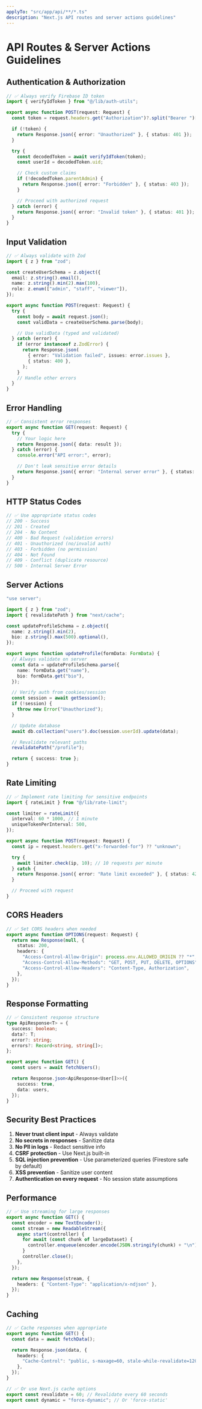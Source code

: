 ```yaml
---
applyTo: "src/app/api/**/*.ts"
description: "Next.js API routes and server actions guidelines"
---
```


# API Routes & Server Actions Guidelines

## Authentication & Authorization

```typescript
// ✅ Always verify Firebase ID token
import { verifyIdToken } from "@/lib/auth-utils";

export async function POST(request: Request) {
  const token = request.headers.get("Authorization")?.split("Bearer ")[1];

  if (!token) {
    return Response.json({ error: "Unauthorized" }, { status: 401 });
  }

  try {
    const decodedToken = await verifyIdToken(token);
    const userId = decodedToken.uid;

    // Check custom claims
    if (!decodedToken.parentAdmin) {
      return Response.json({ error: "Forbidden" }, { status: 403 });
    }

    // Proceed with authorized request
  } catch (error) {
    return Response.json({ error: "Invalid token" }, { status: 401 });
  }
}
```

## Input Validation

```typescript
// ✅ Always validate with Zod
import { z } from "zod";

const createUserSchema = z.object({
  email: z.string().email(),
  name: z.string().min(2).max(100),
  role: z.enum(["admin", "staff", "viewer"]),
});

export async function POST(request: Request) {
  try {
    const body = await request.json();
    const validData = createUserSchema.parse(body);

    // Use validData (typed and validated)
  } catch (error) {
    if (error instanceof z.ZodError) {
      return Response.json(
        { error: "Validation failed", issues: error.issues },
        { status: 400 },
      );
    }
    // Handle other errors
  }
}
```

## Error Handling

```typescript
// ✅ Consistent error responses
export async function GET(request: Request) {
  try {
    // Your logic here
    return Response.json({ data: result });
  } catch (error) {
    console.error("API error:", error);

    // Don't leak sensitive error details
    return Response.json({ error: "Internal server error" }, { status: 500 });
  }
}
```

## HTTP Status Codes

```typescript
// ✅ Use appropriate status codes
// 200 - Success
// 201 - Created
// 204 - No Content
// 400 - Bad Request (validation errors)
// 401 - Unauthorized (no/invalid auth)
// 403 - Forbidden (no permission)
// 404 - Not Found
// 409 - Conflict (duplicate resource)
// 500 - Internal Server Error
```

## Server Actions

```typescript
"use server";

import { z } from "zod";
import { revalidatePath } from "next/cache";

const updateProfileSchema = z.object({
  name: z.string().min(2),
  bio: z.string().max(500).optional(),
});

export async function updateProfile(formData: FormData) {
  // Always validate on server
  const data = updateProfileSchema.parse({
    name: formData.get("name"),
    bio: formData.get("bio"),
  });

  // Verify auth from cookies/session
  const session = await getSession();
  if (!session) {
    throw new Error("Unauthorized");
  }

  // Update database
  await db.collection("users").doc(session.userId).update(data);

  // Revalidate relevant paths
  revalidatePath("/profile");

  return { success: true };
}
```

## Rate Limiting

```typescript
// ✅ Implement rate limiting for sensitive endpoints
import { rateLimit } from "@/lib/rate-limit";

const limiter = rateLimit({
  interval: 60 * 1000, // 1 minute
  uniqueTokenPerInterval: 500,
});

export async function POST(request: Request) {
  const ip = request.headers.get("x-forwarded-for") ?? "unknown";

  try {
    await limiter.check(ip, 10); // 10 requests per minute
  } catch {
    return Response.json({ error: "Rate limit exceeded" }, { status: 429 });
  }

  // Proceed with request
}
```

## CORS Headers

```typescript
// ✅ Set CORS headers when needed
export async function OPTIONS(request: Request) {
  return new Response(null, {
    status: 200,
    headers: {
      "Access-Control-Allow-Origin": process.env.ALLOWED_ORIGIN ?? "*",
      "Access-Control-Allow-Methods": "GET, POST, PUT, DELETE, OPTIONS",
      "Access-Control-Allow-Headers": "Content-Type, Authorization",
    },
  });
}
```

## Response Formatting

```typescript
// ✅ Consistent response structure
type ApiResponse<T> = {
  success: boolean;
  data?: T;
  error?: string;
  errors?: Record<string, string[]>;
};

export async function GET() {
  const users = await fetchUsers();

  return Response.json<ApiResponse<User[]>>({
    success: true,
    data: users,
  });
}
```

## Security Best Practices

1. **Never trust client input** - Always validate
2. **No secrets in responses** - Sanitize data
3. **No PII in logs** - Redact sensitive info
4. **CSRF protection** - Use Next.js built-in
5. **SQL injection prevention** - Use parameterized queries (Firestore safe by default)
6. **XSS prevention** - Sanitize user content
7. **Authentication on every request** - No session state assumptions

## Performance

```typescript
// ✅ Use streaming for large responses
export async function GET() {
  const encoder = new TextEncoder();
  const stream = new ReadableStream({
    async start(controller) {
      for await (const chunk of largeDataset) {
        controller.enqueue(encoder.encode(JSON.stringify(chunk) + "\n"));
      }
      controller.close();
    },
  });

  return new Response(stream, {
    headers: { "Content-Type": "application/x-ndjson" },
  });
}
```

## Caching

```typescript
// ✅ Cache responses when appropriate
export async function GET() {
  const data = await fetchData();

  return Response.json(data, {
    headers: {
      "Cache-Control": "public, s-maxage=60, stale-while-revalidate=120",
    },
  });
}

// ✅ Or use Next.js cache options
export const revalidate = 60; // Revalidate every 60 seconds
export const dynamic = "force-dynamic"; // Or 'force-static'
```
